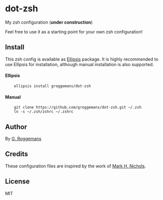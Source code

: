 # dot-zsh
My zsh configuration (**under construction**)

Feel free to use it as a starting point for your own zsh configuration!

## Install
This zsh config is available as [Ellipsis][Ellipsis] package. It is highly
recommended to use Ellipsis for installation, although manual installation is
also supported.

#### Ellipsis
``` shell
    ellipsis install groggemans/dot-zsh
```

#### Manual
```shell
    git clone https://github.com/groggemans/dot-zsh.git ~/.zsh
    ln -s ~/.zsh/zshrc ~/.zshrc
```

## Author
By [G. Roggemans][groggemans]

## Credits
These configuration files are inspired by the work of
[Mark H. Nichols][Mark H. Nichols].

## License
MIT

[Ellipsis]:             https://github.com/ellipsis/ellipsis
[groggemans]:           https://github.com/groggemans
[Mark H. Nichols]:      http://zanshin.net/2013/02/02/zsh-configuration-from-the-ground-up/

